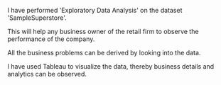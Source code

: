 I have performed 'Exploratory Data Analysis' on the dataset 'SampleSuperstore'. 

This will help any business owner of the retail firm to observe the performance of the company.

All the business problems can be derived by looking into the data. 

I have used Tableau to visualize the data, thereby business details and analytics can be observed.
